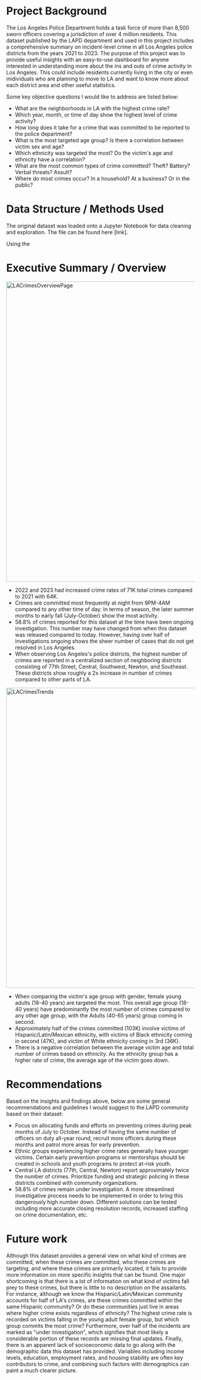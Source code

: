 


# Project Background

The Los Angeles Police Department holds a task force of more than 8,500 sworn officers covering a jurisdiction of over 4 million residents. This dataset published by the LAPD department and used in this project includes a comprehensive summary on incident-level crime in all Los Angeles police districts from the years 2021 to 2023. The purpose of this project was to provide useful insights with an easy-to-use dashboard for anyone interested in understanding more about the ins and outs of crime activity in Los Angeles. This could include residents currently living in the city or even inidividuals who are planning to move to LA and want to know more about each district area and other useful statistics. 

Some key objective questions I would like to address are listed below:
- What are the neighborhoods in LA with the highest crime rate?
- Which year, month, or time of day show the highest level of crime activity?
- How long does it take for a crime that was committed to be reported to the police department?
- What is the most targeted age group? Is there a correlation between victim sex and age?
- Which ethnicity was targeted the most? Do the victim's age and ethnicity have a correlation?
- What are the most common types of crime committed? Theft? Battery? Verbal threats? Assult?
- Where do most crimes occur? In a household? At a business? Or in the public?

# Data Structure / Methods Used

The original dataset was loaded onto a Jupyter Notebook for data cleaning and exploration. The file can be found here [link].

Using the 


# Executive Summary / Overview

<img width="800" alt="LACrimesOverviewPage" src="https://github.com/user-attachments/assets/025caaf7-9700-4b23-a952-78cc708939b4" />


- 2022 and 2023 had increased crime rates of 71K total crimes compared to 2021 with 64K.
- Crimes are committed most frequently at night from 9PM-4AM compared to any other time of day. In terms of season, the later summer months to early fall (July-October) show the most activity. 
- 58.8% of crimes reported for this dataset at the time have been ongoing investigation. This number may have changed from when this dataset was released compared to today. However, having over half of investigations ongoing shows the sheer number of cases that do not get resolved in Los Angeles.
- When observing Los Angeles's police districts, the highest number of crimes are reported in a centralized section of neighboring districts consisting of 77th Street, Central, Southwest, Newton, and Southeast. These districts show roughly a 2x increase in number of crimes compared to other parts of LA.


<img width="800" alt="LACrimesTrends" src="https://github.com/user-attachments/assets/3e671958-cfe0-4cef-b66b-e05e9e654576" />

- When comparing the victim's age group with gender, female young adults (18-40 years) are targeted the most. This overall age group (18-40 years) have predominantly the most number of crimes compared to any other age group, with the Adults (40-65 years) group coming in second.
- Approximately half of the crimes committed (103K) involve victims of Hispanic/Latin/Mexican ethnicity, with victims of Black ethnicity coming in second (47K), and victim of White ethnicity coming in 3rd (36K).
- There is a negative correlation between the average victim age and total number of crimes based on ethnicity. As the ethnicity group has a higher rate of crime, the average age of the victim goes down.


# Recommendations

Based on the insights and findings above, below are some general recommendations and guidelines I would suggest to the LAPD community based on their dataset: 
- Focus on allocating funds and efforts on preventing crimes during peak months of July to October. Instead of having the same number of officers on duty all-year round, recruit more officers during these months and patrol more areas for early prevention.
- Ethnic groups experiencing higher crime rates generally have younger victims. Certain early prevention programs or mentorships should be created in schools and youth programs to protect at-risk youth.
- Central LA districts (77th, Central, Newton) report approximately twice the number of crimes. Prioritize funding and strategic policing in these districts combined with community organizations.
- 58.8% of crimes remain under investigation. A more streamlined investigative process needs to be implemented in order to bring this dangerously high number down. Different solutions can be tested including more accurate closing resolution records, increased staffing on crime documentation, etc.

# Future work

Although this dataset provides a general view on what kind of crimes are committed, when these crimes are committed, who these crimes are targeting, and where these crimes are primarily located, it fails to provide more information on more specific insights that can be found. One major shortcoming is that there is a lot of information on what kind of victims fall prey to these crimes, but there is little to no description on the assailants. For instance, although we know the Hispanic/Latin/Mexican community accounts for half of LA's crimes, are these crimes committed within the same Hispanic community? Or do these communities just live in areas where higher crime exists regardless of ethnicity? The highest crime rate is recorded on victims falling in the young adult female group, but which group commits the most crime? Furthermore, over half of the incidents are marked as "under investigation", which signifies that most likely a considerable portion of these records are missing final updates. Finally, there is an apparent lack of socioeconomic data to go along with the demographic data this dataset has provided. Variables including income levels, education, employment rates, and housing stability are often key contributors to crime, and combining such factors with demographics can paint a much clearer picture.
